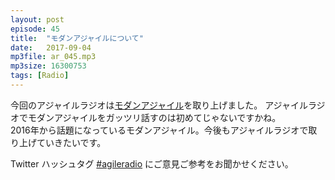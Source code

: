 ```yaml
---
layout: post
episode: 45
title:  "モダンアジャイルについて"
date:   2017-09-04
mp3file: ar_045.mp3
mp3size: 16300753
tags: [Radio]
---
```


今回のアジャイルラジオは[モダンアジャイル](http://modernagile.org/)を取り上げました。
アジャイルラジオでモダンアジャイルをガッツリ話すのは初めてじゃないですかね。  
2016年から話題になっているモダンアジャイル。今後もアジャイルラジオで取り上げていきたいです。

Twitter ハッシュタグ [#agileradio](https://twitter.com/intent/tweet?hashtags=agileradio) にご意見ご参考をお聞かせください。

